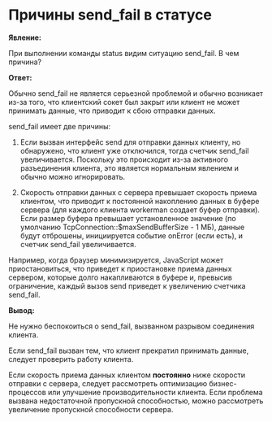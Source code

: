 # Причины send_fail в статусе

**Явление:**

При выполнении команды status видим ситуацию send_fail. В чем причина?

**Ответ:**

Обычно send_fail не является серьезной проблемой и обычно возникает из-за того, что клиентский сокет был закрыт или клиент не может принимать данные, что приводит к сбою отправки данных.

send_fail имеет две причины:

1. Если вызван интерфейс send для отправки данных клиенту, но обнаружено, что клиент уже отключился, тогда счетчик send_fail увеличивается. Поскольку это происходит из-за активного разъединения клиента, это является нормальным явлением и обычно можно игнорировать.

2. Скорость отправки данных с сервера превышает скорость приема клиентом, что приводит к постоянной накоплению данных в буфере сервера (для каждого клиента workerman создает буфер отправки). Если размер буфера превышает установленное значение (по умолчанию TcpConnection::$maxSendBufferSize - 1 МБ), данные будут отброшены, инициируется событие onError (если есть), и счетчик send_fail увеличивается.

Например, когда браузер минимизируется, JavaScript может приостановиться, что приведет к приостановке приема данных сервером, которые долго накапливаются в буфере и, превысив ограничение, каждый вызов send приведет к увеличению счетчика send_fail.

**Вывод:**

Не нужно беспокоиться о send_fail, вызванном разрывом соединения клиента.

Если send_fail вызван тем, что клиент прекратил принимать данные, следует проверить работу клиента.

Если скорость приема данных клиентом **постоянно** ниже скорости отправки с сервера, следует рассмотреть оптимизацию бизнес-процессов или улучшение производительности клиента. Если проблема вызвана недостаточной пропускной способностью, можно рассмотреть увеличение пропускной способности сервера.

